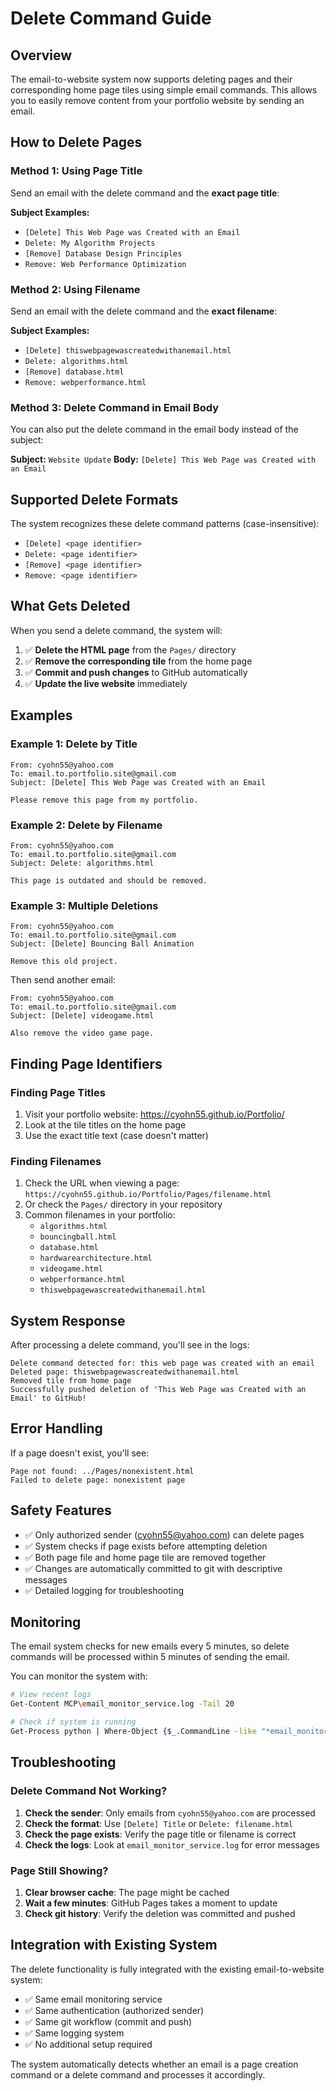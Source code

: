 # Delete Command Guide

## Overview

The email-to-website system now supports deleting pages and their corresponding home page tiles using simple email commands. This allows you to easily remove content from your portfolio website by sending an email.

## How to Delete Pages

### Method 1: Using Page Title

Send an email with the delete command and the **exact page title**:

**Subject Examples:**
- `[Delete] This Web Page was Created with an Email`
- `Delete: My Algorithm Projects`
- `[Remove] Database Design Principles`
- `Remove: Web Performance Optimization`

### Method 2: Using Filename

Send an email with the delete command and the **exact filename**:

**Subject Examples:**
- `[Delete] thiswebpagewascreatedwithanemail.html`
- `Delete: algorithms.html`
- `[Remove] database.html`
- `Remove: webperformance.html`

### Method 3: Delete Command in Email Body

You can also put the delete command in the email body instead of the subject:

**Subject:** `Website Update`
**Body:** `[Delete] This Web Page was Created with an Email`

## Supported Delete Formats

The system recognizes these delete command patterns (case-insensitive):

- `[Delete] <page identifier>`
- `Delete: <page identifier>`
- `[Remove] <page identifier>`
- `Remove: <page identifier>`

## What Gets Deleted

When you send a delete command, the system will:

1. ✅ **Delete the HTML page** from the `Pages/` directory
2. ✅ **Remove the corresponding tile** from the home page
3. ✅ **Commit and push changes** to GitHub automatically
4. ✅ **Update the live website** immediately

## Examples

### Example 1: Delete by Title
```
From: cyohn55@yahoo.com
To: email.to.portfolio.site@gmail.com
Subject: [Delete] This Web Page was Created with an Email

Please remove this page from my portfolio.
```

### Example 2: Delete by Filename
```
From: cyohn55@yahoo.com
To: email.to.portfolio.site@gmail.com
Subject: Delete: algorithms.html

This page is outdated and should be removed.
```

### Example 3: Multiple Deletions
```
From: cyohn55@yahoo.com
To: email.to.portfolio.site@gmail.com
Subject: [Delete] Bouncing Ball Animation

Remove this old project.
```

Then send another email:
```
From: cyohn55@yahoo.com
To: email.to.portfolio.site@gmail.com
Subject: [Delete] videogame.html

Also remove the video game page.
```

## Finding Page Identifiers

### Finding Page Titles
1. Visit your portfolio website: https://cyohn55.github.io/Portfolio/
2. Look at the tile titles on the home page
3. Use the exact title text (case doesn't matter)

### Finding Filenames
1. Check the URL when viewing a page: `https://cyohn55.github.io/Portfolio/Pages/filename.html`
2. Or check the `Pages/` directory in your repository
3. Common filenames in your portfolio:
   - `algorithms.html`
   - `bouncingball.html`
   - `database.html`
   - `hardwarearchitecture.html`
   - `videogame.html`
   - `webperformance.html`
   - `thiswebpagewascreatedwithanemail.html`

## System Response

After processing a delete command, you'll see in the logs:

```
Delete command detected for: this web page was created with an email
Deleted page: thiswebpagewascreatedwithanemail.html
Removed tile from home page
Successfully pushed deletion of 'This Web Page was Created with an Email' to GitHub!
```

## Error Handling

If a page doesn't exist, you'll see:
```
Page not found: ../Pages/nonexistent.html
Failed to delete page: nonexistent page
```

## Safety Features

- ✅ Only authorized sender (cyohn55@yahoo.com) can delete pages
- ✅ System checks if page exists before attempting deletion
- ✅ Both page file and home page tile are removed together
- ✅ Changes are automatically committed to git with descriptive messages
- ✅ Detailed logging for troubleshooting

## Monitoring

The email system checks for new emails every 5 minutes, so delete commands will be processed within 5 minutes of sending the email.

You can monitor the system with:
```bash
# View recent logs
Get-Content MCP\email_monitor_service.log -Tail 20

# Check if system is running
Get-Process python | Where-Object {$_.CommandLine -like "*email_monitor*"}
```

## Troubleshooting

### Delete Command Not Working?

1. **Check the sender**: Only emails from `cyohn55@yahoo.com` are processed
2. **Check the format**: Use `[Delete] Title` or `Delete: filename.html`
3. **Check the page exists**: Verify the page title or filename is correct
4. **Check the logs**: Look at `email_monitor_service.log` for error messages

### Page Still Showing?

1. **Clear browser cache**: The page might be cached
2. **Wait a few minutes**: GitHub Pages takes a moment to update
3. **Check git history**: Verify the deletion was committed and pushed

## Integration with Existing System

The delete functionality is fully integrated with the existing email-to-website system:

- ✅ Same email monitoring service
- ✅ Same authentication (authorized sender)
- ✅ Same git workflow (commit and push)
- ✅ Same logging system
- ✅ No additional setup required

The system automatically detects whether an email is a page creation command or a delete command and processes it accordingly. 